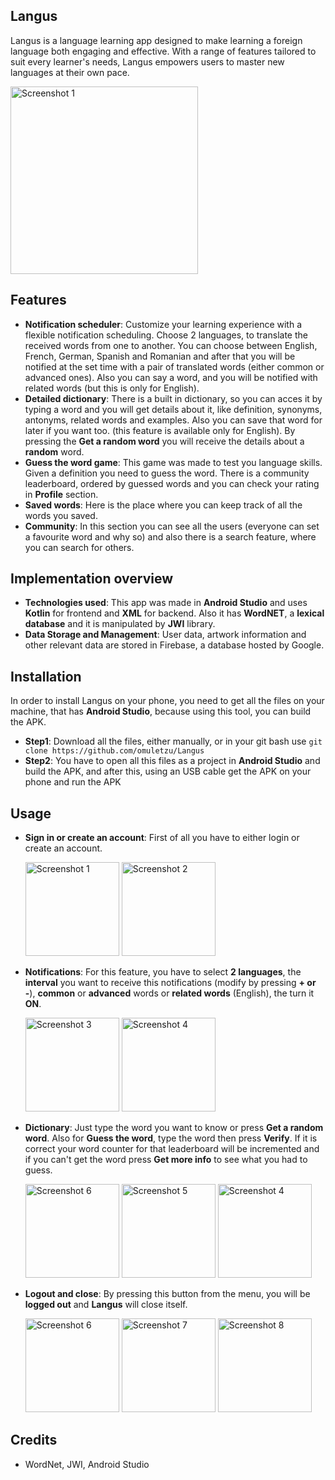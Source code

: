 ## Langus
  Langus is a language learning app designed to make learning a foreign language both engaging and effective. With a range of features tailored to suit every learner's needs, Langus empowers users to master new languages at their own pace.

  <img src="https://github.com/omuletzu/Langus/assets/75565975/cdecff7f-8b2d-43a3-8b3c-058e56fb2689" alt="Screenshot 1" width="300">

## Features
- **Notification scheduler**: Customize your learning experience with a flexible notification scheduling. Choose 2 languages, to translate the received words from one to another. You can choose between English, French, German, Spanish and Romanian and after that you will be notified at the set time with a pair of translated words (either common or advanced ones). Also you can say a word, and you will be notified with related words (but this is only for English).
- **Detailed dictionary**: There is a built in dictionary, so you can acces it by typing a word and you will get details about it, like definition, synonyms, antonyms, related words and examples. Also you can save that word for later if you want too. (this feature is available only for English). By pressing the **Get a random word** you will receive the details about a **random** word.
- **Guess the word game**: This game was made to test you language skills. Given a definition you need to guess the word. There is a community leaderboard, ordered by guessed words and you can check your rating in **Profile** section.
- **Saved words**: Here is the place where you can keep track of all the words you saved.
- **Community**: In this section you can see all the users (everyone can set a favourite word and why so) and also there is a search feature, where you can search for others.

 ## Implementation overview
- **Technologies used**: This app was made in **Android Studio** and uses **Kotlin** for frontend and **XML** for backend. Also it has **WordNET**, a **lexical database** and it is manipulated by **JWI** library.
- **Data Storage and Management**: User data, artwork information and other relevant data are stored in Firebase, a database hosted by Google.

## Installation 

  In order to install Langus on your phone, you need to get all the files on your machine, that has **Android Studio**, because using this tool, you can build the APK.

- **Step1**: Download all the files, either manually, or in your git bash use `git clone https://github.com/omuletzu/Langus`
- **Step2**: You have to open all this files as a project in **Android Studio** and build the APK, and after this, using an USB cable get the APK on your phone and run the APK

## Usage
- **Sign in or create an account**: First of all you have to either login or create an account.

  
  <img src="https://github.com/omuletzu/Langus/assets/75565975/6c0dd8b4-b78e-492e-94ac-1813b2e4d7b5" alt="Screenshot 1" width="150">
  <img src="https://github.com/omuletzu/Langus/assets/75565975/0a2813ca-706f-42c2-839b-7e717461e781" alt="Screenshot 2" width="150">


- **Notifications**: For this feature, you have to select **2 languages**, the **interval** you want to receive this notifications (modify by pressing **+ or -**), **common** or **advanced** words or **related words** (English), the turn it **ON**.


  <img src="https://github.com/omuletzu/Langus/assets/75565975/1a039d82-ff5e-408f-bb19-b1b52e0a89b3" alt="Screenshot 3" width="150">
  <img src="https://github.com/omuletzu/Langus/assets/75565975/9ae8a841-dd46-46c0-9ea0-cff1a2fc6e72" alt="Screenshot 4" width="150">


- **Dictionary**: Just type the word you want to know or press **Get a random word**. Also for **Guess the word**, type the word then press **Verify**. If it is correct your word counter for that leaderboard will be incremented and if you can't get the word press **Get more info** to see what you had to guess.

  
  <img src="https://github.com/omuletzu/Langus/assets/75565975/908cbad9-0531-4889-ba44-cacfab679337" alt="Screenshot 6" width="150">
  <img src="https://github.com/omuletzu/Langus/assets/75565975/8852bb05-ec4b-42c2-a408-73abfcd3e29e" alt="Screenshot 5" width="150">
  <img src="https://github.com/omuletzu/Langus/assets/75565975/1bb97565-e73b-42b4-8fd6-9eea29868f38" alt="Screenshot 4" width="150">
  

- **Logout and close**: By pressing this button from the menu, you will be **logged out** and **Langus** will close itself.


  <img src="https://github.com/omuletzu/Langus/assets/75565975/c5087883-b1f6-45d1-a16a-f02f976689cf" alt="Screenshot 6" width="150">
  <img src="https://github.com/omuletzu/Langus/assets/75565975/ef82c490-225d-442a-89bf-6873dbc71f65" alt="Screenshot 7" width="150">
  <img src="https://github.com/omuletzu/Langus/assets/75565975/194e70b9-8ae4-42a3-a695-e87c57e10810" alt="Screenshot 8" width="150">

## Credits

- WordNet, JWI, Android Studio
